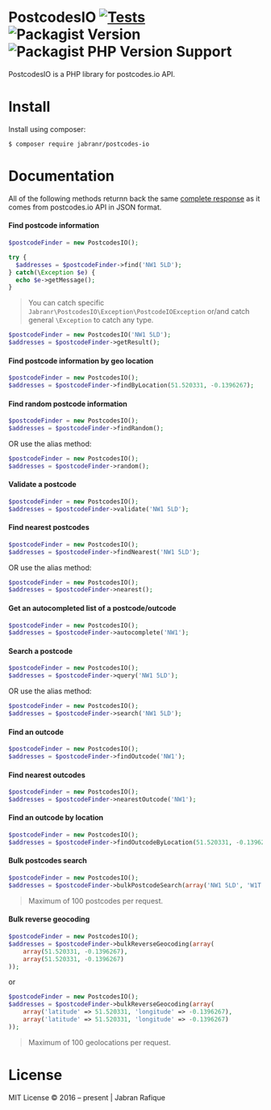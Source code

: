 # PostcodesIO [![Tests](https://github.com/jabranr/postcodes-io/actions/workflows/phpunit-tests.yml/badge.svg)](https://github.com/jabranr/postcodes-io/actions/workflows/phpunit-tests.yml) ![Packagist Version](https://img.shields.io/packagist/v/jabranr/postcodes-io?style=flat-square) ![Packagist PHP Version Support](https://img.shields.io/packagist/php-v/jabranr/postcodes-io?style=flat-square)

PostcodesIO is a PHP library for postcodes.io API.

# Install

Install using composer:

```
$ composer require jabranr/postcodes-io
```

# Documentation

All of the following methods returnn back the same [complete response]() as it comes from postcodes.io API in JSON format.

#### Find postcode information

```php
$postcodeFinder = new PostcodesIO();

try {
  $addresses = $postcodeFinder->find('NW1 5LD');
} catch(\Exception $e) {
  echo $e->getMessage();
}
```

> You can catch specific `Jabranr\PostcodesIO\Exception\PostcodeIOException` or/and catch general `\Exception` to catch any type.

```php
$postcodeFinder = new PostcodesIO('NW1 5LD');
$addresses = $postcodeFinder->getResult();
```

#### Find postcode information by geo location

```php
$postcodeFinder = new PostcodesIO();
$addresses = $postcodeFinder->findByLocation(51.520331, -0.1396267);
```

#### Find random postcode information

```php
$postcodeFinder = new PostcodesIO();
$addresses = $postcodeFinder->findRandom();
```

OR use the alias method:

```php
$postcodeFinder = new PostcodesIO();
$addresses = $postcodeFinder->random();
```

#### Validate a postcode

```php
$postcodeFinder = new PostcodesIO();
$addresses = $postcodeFinder->validate('NW1 5LD');
```

#### Find nearest postcodes

```php
$postcodeFinder = new PostcodesIO();
$addresses = $postcodeFinder->findNearest('NW1 5LD');
```

OR use the alias method:

```php
$postcodeFinder = new PostcodesIO();
$addresses = $postcodeFinder->nearest();
```

#### Get an autocompleted list of a postcode/outcode

```php
$postcodeFinder = new PostcodesIO();
$addresses = $postcodeFinder->autocomplete('NW1');
```

#### Search a postcode

```php
$postcodeFinder = new PostcodesIO();
$addresses = $postcodeFinder->query('NW1 5LD');
```

OR use the alias method:

```php
$postcodeFinder = new PostcodesIO();
$addresses = $postcodeFinder->search('NW1 5LD');
```

#### Find an outcode

```php
$postcodeFinder = new PostcodesIO();
$addresses = $postcodeFinder->findOutcode('NW1');
```

#### Find nearest outcodes

```php
$postcodeFinder = new PostcodesIO();
$addresses = $postcodeFinder->nearestOutcode('NW1');
```

#### Find an outcode by location

```php
$postcodeFinder = new PostcodesIO();
$addresses = $postcodeFinder->findOutcodeByLocation(51.520331, -0.1396267);
```

#### Bulk postcodes search

```php
$postcodeFinder = new PostcodesIO();
$addresses = $postcodeFinder->bulkPostcodeSearch(array('NW1 5LD', 'W1T 7NY'));
```

> Maximum of 100 postcodes per request.

#### Bulk reverse geocoding

```php
$postcodeFinder = new PostcodesIO();
$addresses = $postcodeFinder->bulkReverseGeocoding(array(
    array(51.520331, -0.1396267),
    array(51.520331, -0.1396267)
));
```

or

```php
$postcodeFinder = new PostcodesIO();
$addresses = $postcodeFinder->bulkReverseGeocoding(array(
    array('latitude' => 51.520331, 'longitude' => -0.1396267),
    array('latitude' => 51.520331, 'longitude' => -0.1396267)
));
```

> Maximum of 100 geolocations per request.

# License

MIT License
&copy; 2016 &ndash; present | Jabran Rafique
